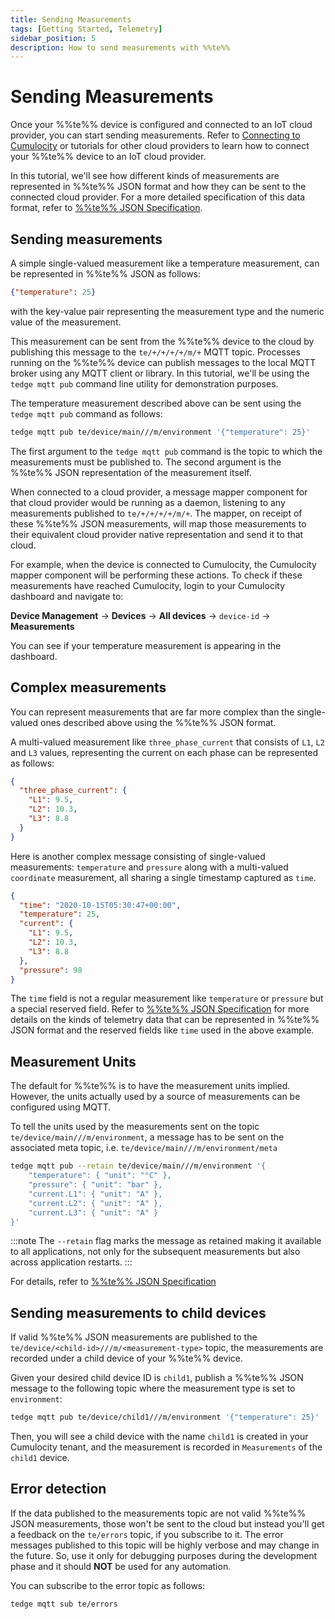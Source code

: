 ```yaml
---
title: Sending Measurements
tags: [Getting Started, Telemetry]
sidebar_position: 5
description: How to send measurements with %%te%%
---
```


# Sending Measurements

Once your %%te%% device is configured and connected to an IoT cloud provider, you can start sending measurements.
Refer to [Connecting to Cumulocity](./connect-c8y.md) or tutorials for other cloud providers 
to learn how to connect your %%te%% device to an IoT cloud provider. 

In this tutorial, we'll see how different kinds of measurements are represented in %%te%% JSON format and 
how they can be sent to the connected cloud provider.
For a more detailed specification of this data format, refer to [%%te%% JSON Specification](../understand/thin-edge-json.md).

## Sending measurements

A simple single-valued measurement like a temperature measurement, can be represented in %%te%% JSON as follows:

```json
{"temperature": 25}
```

with the key-value pair representing the measurement type and the numeric value of the measurement.

This measurement can be sent from the %%te%% device to the cloud by publishing this message to the `te/+/+/+/+/m/+` MQTT topic.
Processes running on the %%te%% device can publish messages to the local MQTT broker using any MQTT client or library.
In this tutorial, we'll be using the `tedge mqtt pub` command line utility for demonstration purposes.

The temperature measurement described above can be sent using the `tedge mqtt pub` command as follows:

```sh te2mqtt formats=v1
tedge mqtt pub te/device/main///m/environment '{"temperature": 25}'
```

The first argument to the `tedge mqtt pub` command is the topic to which the measurements must be published to.
The second argument is the %%te%% JSON representation of the measurement itself.

When connected to a cloud provider, a message mapper component for that cloud provider would be running as a daemon, 
listening to any measurements published to `te/+/+/+/+/m/+`.
The mapper, on receipt of these %%te%% JSON measurements, will map those measurements to their equivalent
cloud provider native representation and send it to that cloud.

For example, when the device is connected to Cumulocity, the Cumulocity mapper component will be performing these actions.
To check if these measurements have reached Cumulocity, login to your Cumulocity dashboard and navigate to:

**Device Management** &rarr; **Devices** &rarr; **All devices** &rarr; `device-id` &rarr; **Measurements**

You can see if your temperature measurement is appearing in the dashboard.

## Complex measurements

You can represent measurements that are far more complex than the single-valued ones described above using the %%te%% JSON format.

A multi-valued measurement like `three_phase_current` that consists of `L1`, `L2` and `L3` values,
representing the current on each phase can be represented as follows:

```json
{
  "three_phase_current": {
    "L1": 9.5,
    "L2": 10.3,
    "L3": 8.8
  }
}
```

Here is another complex message consisting of single-valued measurements: `temperature` and `pressure` 
along with a multi-valued `coordinate` measurement, all sharing a single timestamp captured as `time`.

```json
{
  "time": "2020-10-15T05:30:47+00:00",
  "temperature": 25,
  "current": {
    "L1": 9.5,
    "L2": 10.3,
    "L3": 8.8
  },
  "pressure": 98
}
```

The `time` field is not a regular measurement like `temperature` or `pressure` but a special reserved field.
Refer to [%%te%% JSON Specification](../understand/thin-edge-json.md) for more details on the kinds of telemetry 
data that can be represented in %%te%% JSON format and the reserved fields like `time` used in the above example.

## Measurement Units

The default for %%te%% is to have the measurement units implied.
However, the units actually used by a source of measurements can be configured using MQTT.

To tell the units used by the measurements sent on the topic `te/device/main///m/environment`,
a message has to be sent on the associated meta topic, i.e. `te/device/main///m/environment/meta`

```sh te2mqtt formats=v1
tedge mqtt pub --retain te/device/main///m/environment '{
    "temperature": { "unit": "°C" },
    "pressure": { "unit": "bar" },
    "current.L1": { "unit": "A" },
    "current.L2": { "unit": "A" },
    "current.L3": { "unit": "A" }
}'
```

:::note
The `--retain` flag marks the message as retained making it available to all applications,
not only for the subsequent measurements but also across application restarts.
:::

For details, refer to [%%te%% JSON Specification](../../references/mqtt-api/#telemetry-metadata)

## Sending measurements to child devices

If valid %%te%% JSON measurements are published to the `te/device/<child-id>///m/<measurement-type>` topic,
the measurements are recorded under a child device of your %%te%% device.

Given your desired child device ID is `child1`, publish a %%te%% JSON message to the following topic where the measurement type is set to `environment`:

```sh te2mqtt formats=v1
tedge mqtt pub te/device/child1///m/environment '{"temperature": 25}'
```

Then, you will see a child device with the name `child1` is created in your Cumulocity tenant,
and the measurement is recorded in `Measurements` of the `child1` device.

## Error detection

If the data published to the measurements topic are not valid %%te%% JSON measurements, those won't be
sent to the cloud but instead you'll get a feedback on the `te/errors` topic, if you subscribe to it.
The error messages published to this topic will be highly verbose and may change in the future.
So, use it only for debugging purposes during the development phase and it should **NOT** be used for any automation.

You can subscribe to the error topic as follows:

```sh te2mqtt formats=v1
tedge mqtt sub te/errors
```

